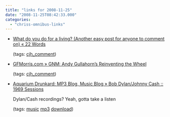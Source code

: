 ```yaml
---
title: "links for 2008-11-25"
date: "2008-11-25T08:42:33.000"
categories: 
  - "chriss-omnibus-links"
---
```


- [What do you do for a living? (Another easy post for anyone to comment on) « 22 Words](http://twentytwowords.com/2008/11/24/what-do-you-do-for-a-living/#comment-11010)
    
    (tags: [cjh\_comment](http://delicious.com/hubbsc/cjh_comment))
    
- [GFMorris.com » GNM: Andy Gullahorn’s Reinventing the Wheel](http://gfmorris.com/2008/11/23/gnm-andy-gullahorns-reinventing-the-wheel/#comment-8392)
    
    (tags: [cjh\_comment](http://delicious.com/hubbsc/cjh_comment))
    
- [Aquarium Drunkard: MP3 Blog, Music Blog » Bob Dylan/Johnny Cash :: 1969 Sessions](http://www.aquariumdrunkard.com/2008/11/18/bob-dylanjohnny-cash-1968-sessions/)
    
    Dylan/Cash recordings? Yeah, gotta take a listen
    
    (tags: [music](http://delicious.com/hubbsc/music) [mp3](http://delicious.com/hubbsc/mp3) [download](http://delicious.com/hubbsc/download))
